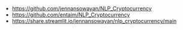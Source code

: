 * https://github.com/jennansowayan/NLP_Cryptocurrency
*  https://github.com/entaim/NLP_Cryptocurrency
* https://share.streamlit.io/jennansowayan/nlp_cryptocurrency/main

